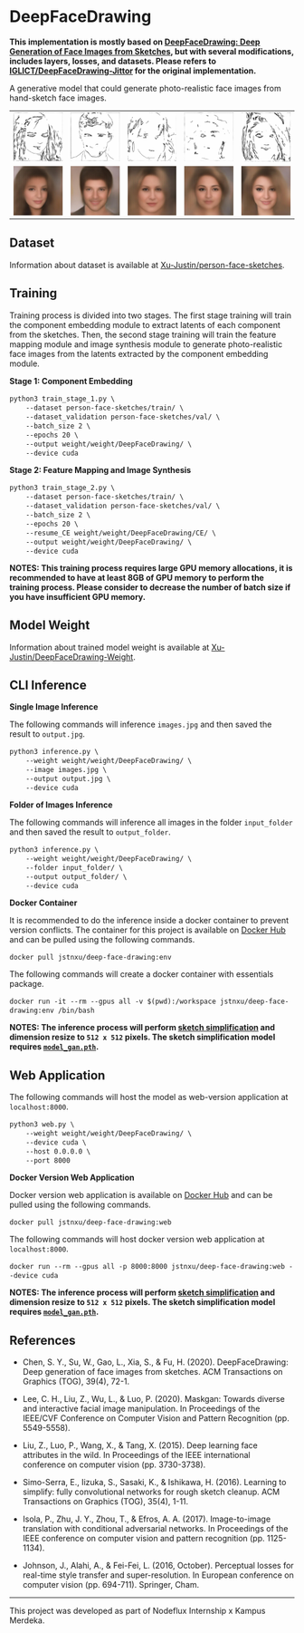 # DeepFaceDrawing

**This implementation is mostly based on [DeepFaceDrawing: Deep Generation of Face Images from Sketches](http://geometrylearning.com/paper/DeepFaceDrawing.pdf), but with several modifications, includes layers, losses, and datasets. Please refers to [IGLICT/DeepFaceDrawing-Jittor](https://github.com/IGLICT/DeepFaceDrawing-Jittor) for the original implementation.**

A generative model that could generate photo-realistic face images from hand-sketch face images.

<table>
  <tr>
    <td><img src="resources/sample_sketches/13730.jpg"></td>
    <td><img src="resources/sample_sketches/17039.jpg"></td>
    <td><img src="resources/sample_sketches/21360.jpg"></td>
    <td><img src="resources/sample_sketches/27211.jpg"></td>
    <td><img src="resources/sample_sketches/5298.jpg"></td>
  </tr>
  <tr>
    <td><img src="resources/sample_fakes/13730.jpg"></td>
    <td><img src="resources/sample_fakes/17039.jpg"></td>
    <td><img src="resources/sample_fakes/21360.jpg"></td>
    <td><img src="resources/sample_fakes/27211.jpg"></td>
    <td><img src="resources/sample_fakes/5298.jpg"></td>
  </tr>
</table>

## Dataset

Information about dataset is available at [Xu-Justin/person-face-sketches](https://github.com/Xu-Justin/person-face-sketches#readme).

## Training

Training process is divided into two stages. The first stage training will train the component embedding module to extract latents of each component from the sketches. Then, the second stage training will train the feature mapping module and image synthesis module to generate photo-realistic face images from the latents extracted by the component embedding module.

**Stage 1: Component Embedding**

```
python3 train_stage_1.py \
    --dataset person-face-sketches/train/ \
    --dataset_validation person-face-sketches/val/ \
    --batch_size 2 \
    --epochs 20 \
    --output weight/weight/DeepFaceDrawing/ \
    --device cuda
```

**Stage 2: Feature Mapping and Image Synthesis**

```
python3 train_stage_2.py \
    --dataset person-face-sketches/train/ \
    --dataset_validation person-face-sketches/val/ \
    --batch_size 2 \
    --epochs 20 \
    --resume_CE weight/weight/DeepFaceDrawing/CE/ \
    --output weight/weight/DeepFaceDrawing/ \
    --device cuda
```

**NOTES: This training process requires large GPU memory allocations, it is recommended to have at least 8GB of GPU memory to perform the training process. Please consider to decrease the number of batch size if you have insufficient GPU memory.**

## Model Weight

Information about trained model weight is available at [Xu-Justin/DeepFaceDrawing-Weight](https://github.com/Xu-Justin/DeepFaceDrawing-Weight#readme).

## CLI Inference

**Single Image Inference**

The following commands will inference `images.jpg` and then saved the result to `output.jpg`.

```
python3 inference.py \
    --weight weight/weight/DeepFaceDrawing/ \
    --image images.jpg \
    --output output.jpg \
    --device cuda
```

**Folder of Images Inference**

The following commands will inference all images in the folder `input_folder` and then saved the result to `output_folder`.

```
python3 inference.py \
    --weight weight/weight/DeepFaceDrawing/ \
    --folder input_folder/ \
    --output output_folder/ \
    --device cuda
```

**Docker Container**

It is recommended to do the inference inside a docker container to prevent version conflicts. The container for this project is available on [Docker Hub](https://hub.docker.com/layers/234798591/jstnxu/deep-face-drawing/env/images/sha256-7522d3bc7c326ea1b1de9299dce7344b30065d12e9effbacef6cb19fbae971ed?context=repo) and can be pulled using the following commands.

```
docker pull jstnxu/deep-face-drawing:env
```

The following commands will create a docker container with essentials package.

```
docker run -it --rm --gpus all -v $(pwd):/workspace jstnxu/deep-face-drawing:env /bin/bash
```

**NOTES: The inference process will perform [sketch simplification](https://esslab.jp/~ess/publications/SimoSerraSIGGRAPH2016.pdf) and dimension resize to `512 x 512` pixels. The sketch simplification model requires [`model_gan.pth`](https://drive.google.com/file/d/1-16NelGGRQBOBa42OFpgu3QX4y4rSs0q/view?usp=sharing).**

## Web Application

The following commands will host the model as web-version application at `localhost:8000`.

```
python3 web.py \
    --weight weight/weight/DeepFaceDrawing/ \
    --device cuda \
    --host 0.0.0.0 \
    --port 8000
```

**Docker Version Web Application**

Docker version web application is available on [Docker Hub](https://hub.docker.com/layers/234795812/jstnxu/deep-face-drawing/web/images/sha256-c71ea3388e2a25f9f240f330349322ac8dd9bb431de85cc73d5064b0b58e0db8?context=repo) and can be pulled using the following commands.

```
docker pull jstnxu/deep-face-drawing:web
```

The following commands will host docker version web application at `localhost:8000`.

```
docker run --rm --gpus all -p 8000:8000 jstnxu/deep-face-drawing:web --device cuda
```

**NOTES: The inference process will perform [sketch simplification](https://esslab.jp/~ess/publications/SimoSerraSIGGRAPH2016.pdf) and dimension resize to `512 x 512` pixels. The sketch simplification model requires [`model_gan.pth`](https://drive.google.com/file/d/1-16NelGGRQBOBa42OFpgu3QX4y4rSs0q/view?usp=sharing).**

## References

* Chen, S. Y., Su, W., Gao, L., Xia, S., & Fu, H. (2020). DeepFaceDrawing: Deep generation of face images from sketches. ACM Transactions on Graphics (TOG), 39(4), 72-1.

* Lee, C. H., Liu, Z., Wu, L., & Luo, P. (2020). Maskgan: Towards diverse and interactive facial image manipulation. In Proceedings of the IEEE/CVF Conference on Computer Vision and Pattern Recognition (pp. 5549-5558).

* Liu, Z., Luo, P., Wang, X., & Tang, X. (2015). Deep learning face attributes in the wild. In Proceedings of the IEEE international conference on computer vision (pp. 3730-3738).

* Simo-Serra, E., Iizuka, S., Sasaki, K., & Ishikawa, H. (2016). Learning to simplify: fully convolutional networks for rough sketch cleanup. ACM Transactions on Graphics (TOG), 35(4), 1-11.

* Isola, P., Zhu, J. Y., Zhou, T., & Efros, A. A. (2017). Image-to-image translation with conditional adversarial networks. In Proceedings of the IEEE conference on computer vision and pattern recognition (pp. 1125-1134).

* Johnson, J., Alahi, A., & Fei-Fei, L. (2016, October). Perceptual losses for real-time style transfer and super-resolution. In European conference on computer vision (pp. 694-711). Springer, Cham.

---

This project was developed as part of Nodeflux Internship x Kampus Merdeka.
